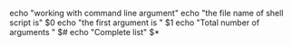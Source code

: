 echo "working with command line argument"
echo "the file name of shell script is" $0
echo "the first argument is " $1
echo "Total number of arguments " $#
echo "Complete list" $* 